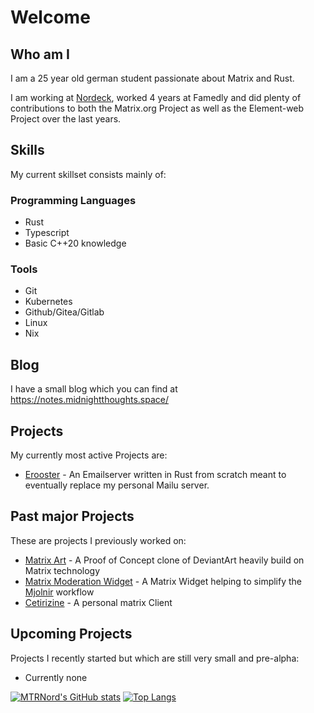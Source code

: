 # Welcome

## Who am I

I am a 25 year old german student passionate about Matrix and Rust.

I am working at [Nordeck](https://nordeck.net/), worked 4 years at Famedly and did plenty of contributions to both the Matrix.org Project as well as the Element-web Project over the last years.

## Skills

My current skillset consists mainly of:

### Programming Languages

- Rust
- Typescript
- Basic C++20 knowledge

### Tools

- Git
- Kubernetes
- Github/Gitea/Gitlab
- Linux
- Nix

## Blog

I have a small blog which you can find at https://notes.midnightthoughts.space/

## Projects

My currently most active Projects are:

- [Erooster](https://github.com/erooster-mail/erooster) - An Emailserver written in Rust from scratch meant to eventually replace my personal Mailu server.

## Past major Projects

These are projects I previously worked on:

- [Matrix Art](https://github.com/MTRNord/matrix-art) - A Proof of Concept clone of DeviantArt heavily build on Matrix technology
- [Matrix Moderation Widget](https://github.com/MTRNord/matrix-moderation-widget) - A Matrix Widget helping to simplify the [Mjolnir](https://github.com/matrix-org/mjolnir) workflow
- [Cetirizine](https://github.com/MTRNord/cetirizine) - A personal matrix Client

## Upcoming Projects

Projects I recently started but which are still very small and pre-alpha:

- Currently none

[![MTRNord's GitHub stats](https://github-readme-stats.vercel.app/api?username=mtrnord&show_icons=true)](https://github.com/anuraghazra/github-readme-stats)
[![Top Langs](https://github-readme-stats.vercel.app/api/top-langs/?username=mtrnord&layout=compact&hide=css,html,shell,php,makefile,c,jupyter%20notebook,lua,vala,python,java,c%2B%2B)](https://github.com/anuraghazra/github-readme-stats)
